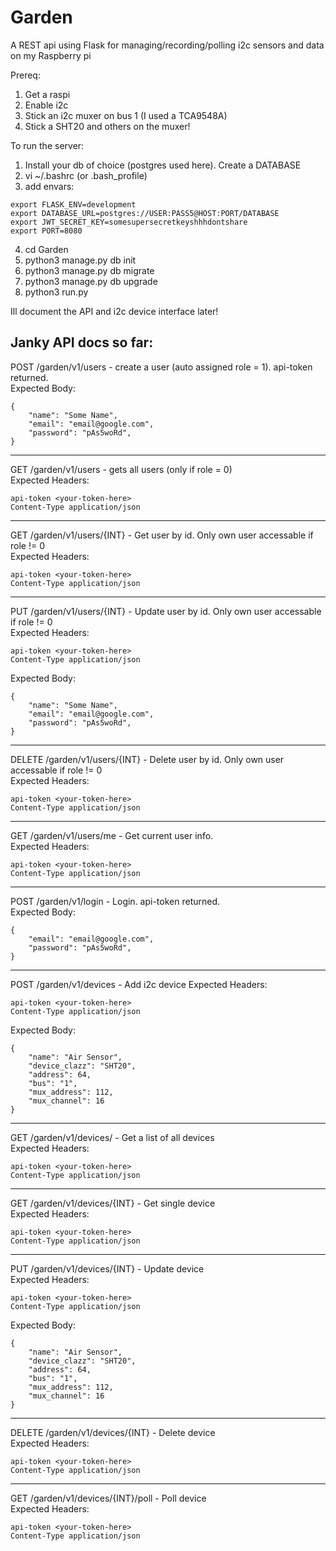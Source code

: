 # Garden
A REST api using Flask for managing/recording/polling i2c sensors and data on my Raspberry pi

Prereq:
1) Get a raspi
2) Enable i2c
3) Stick an i2c muxer on bus 1 (I used a TCA9548A)
4) Stick a SHT20 and others on the muxer!

To run the server:
1) Install your db of choice (postgres used here). Create a DATABASE
2) vi ~/.bashrc (or .bash_profile)
3) add envars:   
```
export FLASK_ENV=development   
export DATABASE_URL=postgres://USER:PASS5@HOST:PORT/DATABASE   
export JWT_SECRET_KEY=somesupersecretkeyshhhdontshare   
export PORT=8080   
```
4) cd Garden
5) python3 manage.py db init
6) python3 manage.py db migrate
7) python3 manage.py db upgrade
8) python3 run.py
   
Ill document the API and i2c device interface later!   
   
Janky API docs so far:    
---
POST /garden/v1/users - create a user (auto assigned role = 1). api-token returned.     
Expected Body:   
```
{
    "name": "Some Name",
    "email": "email@google.com",
    "password": "pAs5woRd",
}
```
---   
GET /garden/v1/users - gets all users (only if role = 0)   
Expected Headers:   
```
api-token <your-token-here>
Content-Type application/json
```
---   
GET /garden/v1/users/{INT} - Get user by id. Only own user accessable if role != 0   
Expected Headers:   
```
api-token <your-token-here>
Content-Type application/json
```
---   
PUT /garden/v1/users/{INT} - Update user by id. Only own user accessable if role != 0   
Expected Headers:   
```
api-token <your-token-here>
Content-Type application/json
```
Expected Body:   
```
{
    "name": "Some Name",
    "email": "email@google.com",
    "password": "pAs5woRd",
}
```
---    
DELETE /garden/v1/users/{INT} - Delete user by id. Only own user accessable if role != 0   
Expected Headers:   
```
api-token <your-token-here>
Content-Type application/json
``` 
---   
GET /garden/v1/users/me - Get current user info.    
Expected Headers:   
```
api-token <your-token-here>
Content-Type application/json
```
---  
POST /garden/v1/login - Login. api-token returned.   
Expected Body:   
```
{
    "email": "email@google.com",
    "password": "pAs5woRd",
}
```
   
---   
   
POST /garden/v1/devices - Add i2c device
Expected Headers:
```
api-token <your-token-here>
Content-Type application/json
```
Expected Body:   
```
{
	"name": "Air Sensor",
	"device_clazz": "SHT20",
	"address": 64,
	"bus": "1",
	"mux_address": 112,
	"mux_channel": 16
}
```
---   
GET /garden/v1/devices/ -  Get a list of all devices   
Expected Headers:  
```
api-token <your-token-here>
Content-Type application/json
```
---   
GET /garden/v1/devices/{INT} - Get single device   
Expected Headers:   
```
api-token <your-token-here>
Content-Type application/json
```
---   
PUT /garden/v1/devices/{INT} - Update device   
Expected Headers:   
```
api-token <your-token-here>
Content-Type application/json
```
Expected Body:   
```
{
	"name": "Air Sensor",
	"device_clazz": "SHT20",
	"address": 64,
	"bus": "1",
	"mux_address": 112,
	"mux_channel": 16
}
```
---   
DELETE /garden/v1/devices/{INT} - Delete device   
Expected Headers:   
```
api-token <your-token-here>
Content-Type application/json
```
---   
GET /garden/v1/devices/{INT}/poll - Poll device   
Expected Headers:   
```
api-token <your-token-here>
Content-Type application/json
```

